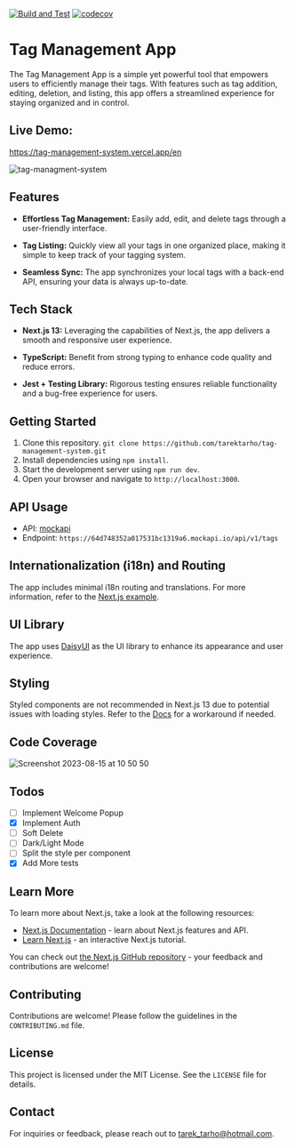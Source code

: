 [![Build and Test](https://github.com/tarektarho/tag-management-system-move/actions/workflows/main.yml/badge.svg)](https://github.com/tarektarho/tag-management-system-move/actions/workflows/main.yml) [![codecov](https://codecov.io/gh/tarektarho/tag-management-system/graph/badge.svg?token=4OXWHJB4NJ)](https://codecov.io/gh/tarektarho/tag-management-system)

# Tag Management App

The Tag Management App is a simple yet powerful tool that empowers users to efficiently manage their tags. With features such as tag addition, editing, deletion, and listing, this app offers a streamlined experience for staying organized and in control.

## Live Demo:

https://tag-management-system.vercel.app/en

![tag-managment-system](https://github.com/tarektarho/tag-management-system-move/assets/18512695/4d917338-26d0-45ed-81c4-9e1477423c90)

## Features

- **Effortless Tag Management:** Easily add, edit, and delete tags through a user-friendly interface.

- **Tag Listing:** Quickly view all your tags in one organized place, making it simple to keep track of your tagging system.

- **Seamless Sync:** The app synchronizes your local tags with a back-end API, ensuring your data is always up-to-date.

## Tech Stack

- **Next.js 13:** Leveraging the capabilities of Next.js, the app delivers a smooth and responsive user experience.

- **TypeScript:** Benefit from strong typing to enhance code quality and reduce errors.

- **Jest + Testing Library:** Rigorous testing ensures reliable functionality and a bug-free experience for users.

## Getting Started

1. Clone this repository. `git clone https://github.com/tarektarho/tag-management-system.git`
2. Install dependencies using `npm install`.
3. Start the development server using `npm run dev`.
4. Open your browser and navigate to `http://localhost:3000`.

## API Usage

- API: [mockapi](https://64d748352a017531bc1319a6.mockapi.io/api/v1/)
- Endpoint: `https://64d748352a017531bc1319a6.mockapi.io/api/v1/tags`

## Internationalization (i18n) and Routing

The app includes minimal i18n routing and translations. For more information, refer to the [Next.js example](https://github.com/vercel/next.js/tree/canary/examples/app-dir-i18n-routing).

## UI Library

The app uses [DaisyUI](https://daisyui.com) as the UI library to enhance its appearance and user experience.

## Styling

Styled components are not recommended in Next.js 13 due to potential issues with loading styles. Refer to the [Docs](https://nextjs.org/docs/app/building-your-application/styling/css-in-js#styled-components) for a workaround if needed.

## Code Coverage

![Screenshot 2023-08-15 at 10 50 50](https://github.com/tarektarho/tag-management-system-move/assets/18512695/0a4d29e3-918e-424b-9815-7df7fc0a5c8d)

## Todos

- [ ] Implement Welcome Popup
- [x] Implement Auth
- [ ] Soft Delete
- [ ] Dark/Light Mode
- [ ] Split the style per component
- [x] Add More tests

## Learn More

To learn more about Next.js, take a look at the following resources:

- [Next.js Documentation](https://nextjs.org/docs) - learn about Next.js features and API.
- [Learn Next.js](https://nextjs.org/learn) - an interactive Next.js tutorial.

You can check out [the Next.js GitHub repository](https://github.com/vercel/next.js/) - your feedback and contributions are welcome!

## Contributing

Contributions are welcome! Please follow the guidelines in the `CONTRIBUTING.md` file.

## License

This project is licensed under the MIT License. See the `LICENSE` file for details.

## Contact

For inquiries or feedback, please reach out to [tarek_tarho@hotmail.com](tarek_tarho@hotmail.com).
